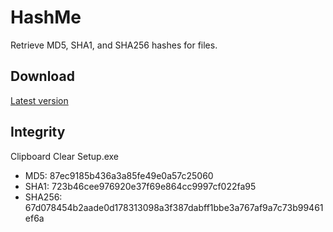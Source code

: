 # HashMe
Retrieve MD5, SHA1, and SHA256 hashes for files.

## Download 
[Latest version](https://github.com/Kryptor-Software/HashMe/raw/master/HashMe/HashMe/bin/Release/HashMe.exe)

## Integrity
Clipboard Clear Setup.exe
- MD5: 87ec9185b436a3a85fe49e0a57c25060
- SHA1: 723b46cee976920e37f69e864cc9997cf022fa95
- SHA256: 67d078454b2aade0d178313098a3f387dabff1bbe3a767af9a7c73b99461ef6a



